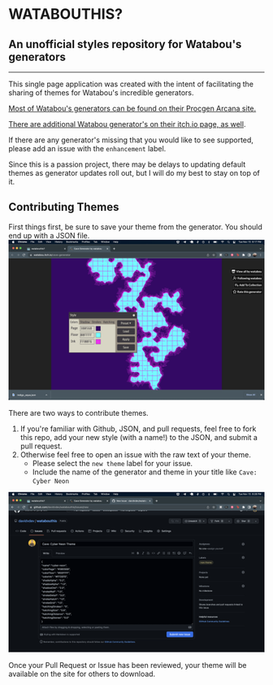 # WATABOUTHIS? 
## An unofficial styles repository for Watabou's generators
---
This single page application was created with the intent of facilitating the sharing of themes for Watabou's incredible generators. 

[Most of Watabou's generators can be found on their Procgen Arcana site.](https://watabou.github.io/index.html)

[There are additional Watabou generator's on their itch.io page, as well](https://watabou.itch.io/).

If there are any generator's missing that you would like to see supported, please add an issue with the `enhancement` label. 

Since this is a passion project, there may be delays to updating default themes as generator updates roll out, but I will do my best to stay on top of it.

## Contributing Themes
First things first, be sure to save your theme from the generator. You should end up with a JSON file.
![Theme Saving](public/images/theme-saving.png)

There are two ways to contribute themes. 
1. If you're familiar with Github, JSON, and pull requests, feel free to fork this repo, add your new style (with a name!) to the JSON, and submit a pull request.
2. Otherwise feel free to open an issue with the raw text of your theme.
   - Please select the `new theme` label for your issue.
   - Include the name of the generator and theme in your title like `Cave: Cyber Neon`

![Theme Submission](public/images/theme-submission.png)

Once your Pull Request or Issue has been reviewed, your theme will be available on the site for others to download.
